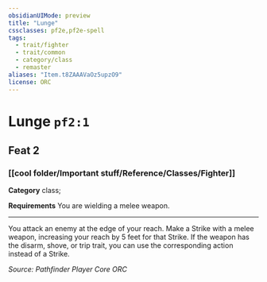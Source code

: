 ```yaml
---
obsidianUIMode: preview
title: "Lunge"
cssclasses: pf2e,pf2e-spell
tags:
  - trait/fighter
  - trait/common
  - category/class
  - remaster
aliases: "Item.t8ZAAAVaOz5upzO9"
license: ORC
---
```

# Lunge `pf2:1`
## Feat 2
### [[cool folder/Important stuff/Reference/Classes/Fighter]]

**Category** class; 




**Requirements** You are wielding a melee weapon.

* * *

You attack an enemy at the edge of your reach. Make a Strike with a melee weapon, increasing your reach by 5 feet for that Strike. If the weapon has the disarm, shove, or trip trait, you can use the corresponding action instead of a Strike.

*Source: Pathfinder Player Core*
*ORC*